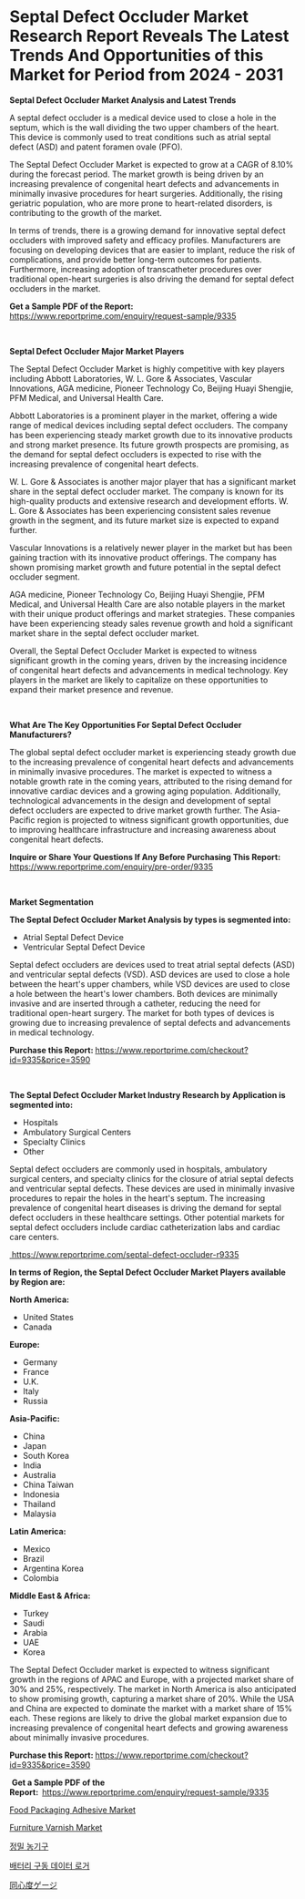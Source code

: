 <p><h1>Septal Defect Occluder Market Research Report Reveals The Latest Trends And Opportunities of this Market for Period from 2024 - 2031</h1></p><p><strong>Septal Defect Occluder Market Analysis and Latest Trends</strong></p>
<p><p>A septal defect occluder is a medical device used to close a hole in the septum, which is the wall dividing the two upper chambers of the heart. This device is commonly used to treat conditions such as atrial septal defect (ASD) and patent foramen ovale (PFO).</p><p>The Septal Defect Occluder Market is expected to grow at a CAGR of 8.10% during the forecast period. The market growth is being driven by an increasing prevalence of congenital heart defects and advancements in minimally invasive procedures for heart surgeries. Additionally, the rising geriatric population, who are more prone to heart-related disorders, is contributing to the growth of the market.</p><p>In terms of trends, there is a growing demand for innovative septal defect occluders with improved safety and efficacy profiles. Manufacturers are focusing on developing devices that are easier to implant, reduce the risk of complications, and provide better long-term outcomes for patients. Furthermore, increasing adoption of transcatheter procedures over traditional open-heart surgeries is also driving the demand for septal defect occluders in the market.</p></p>
<p><strong>Get a Sample PDF of the Report:&nbsp;</strong> <a href="https://www.reportprime.com/enquiry/request-sample/9335">https://www.reportprime.com/enquiry/request-sample/9335</a></p>
<p>&nbsp;</p>
<p><strong>Septal Defect Occluder Major Market Players</strong></p>
<p><p>The Septal Defect Occluder Market is highly competitive with key players including Abbott Laboratories, W. L. Gore & Associates, Vascular Innovations, AGA medicine, Pioneer Technology Co, Beijing Huayi Shengjie, PFM Medical, and Universal Health Care. </p><p>Abbott Laboratories is a prominent player in the market, offering a wide range of medical devices including septal defect occluders. The company has been experiencing steady market growth due to its innovative products and strong market presence. Its future growth prospects are promising, as the demand for septal defect occluders is expected to rise with the increasing prevalence of congenital heart defects.</p><p>W. L. Gore & Associates is another major player that has a significant market share in the septal defect occluder market. The company is known for its high-quality products and extensive research and development efforts. W. L. Gore & Associates has been experiencing consistent sales revenue growth in the segment, and its future market size is expected to expand further.</p><p>Vascular Innovations is a relatively newer player in the market but has been gaining traction with its innovative product offerings. The company has shown promising market growth and future potential in the septal defect occluder segment.</p><p>AGA medicine, Pioneer Technology Co, Beijing Huayi Shengjie, PFM Medical, and Universal Health Care are also notable players in the market with their unique product offerings and market strategies. These companies have been experiencing steady sales revenue growth and hold a significant market share in the septal defect occluder market.</p><p>Overall, the Septal Defect Occluder Market is expected to witness significant growth in the coming years, driven by the increasing incidence of congenital heart defects and advancements in medical technology. Key players in the market are likely to capitalize on these opportunities to expand their market presence and revenue.</p></p>
<p>&nbsp;</p>
<p><strong>What Are The Key Opportunities For Septal Defect Occluder Manufacturers?</strong></p>
<p><p>The global septal defect occluder market is experiencing steady growth due to the increasing prevalence of congenital heart defects and advancements in minimally invasive procedures. The market is expected to witness a notable growth rate in the coming years, attributed to the rising demand for innovative cardiac devices and a growing aging population. Additionally, technological advancements in the design and development of septal defect occluders are expected to drive market growth further. The Asia-Pacific region is projected to witness significant growth opportunities, due to improving healthcare infrastructure and increasing awareness about congenital heart defects.</p></p>
<p><strong>Inquire or Share Your Questions If Any Before Purchasing This Report:</strong> <a href="https://www.reportprime.com/enquiry/pre-order/9335">https://www.reportprime.com/enquiry/pre-order/9335</a></p>
<p>&nbsp;</p>
<p><strong>Market Segmentation</strong></p>
<p><strong>The Septal Defect Occluder Market Analysis by types is segmented into:</strong></p>
<p><ul><li>Atrial Septal Defect Device</li><li>Ventricular Septal Defect Device</li></ul></p>
<p><p>Septal defect occluders are devices used to treat atrial septal defects (ASD) and ventricular septal defects (VSD). ASD devices are used to close a hole between the heart's upper chambers, while VSD devices are used to close a hole between the heart's lower chambers. Both devices are minimally invasive and are inserted through a catheter, reducing the need for traditional open-heart surgery. The market for both types of devices is growing due to increasing prevalence of septal defects and advancements in medical technology.</p></p>
<p><strong>Purchase this Report:&nbsp;</strong><a href="https://www.reportprime.com/checkout?id=9335&price=3590">https://www.reportprime.com/checkout?id=9335&price=3590</a></p>
<p>&nbsp;</p>
<p><strong>The Septal Defect Occluder Market Industry Research by Application is segmented into:</strong></p>
<p><ul><li>Hospitals</li><li>Ambulatory Surgical Centers</li><li>Specialty Clinics</li><li>Other</li></ul></p>
<p><p>Septal defect occluders are commonly used in hospitals, ambulatory surgical centers, and specialty clinics for the closure of atrial septal defects and ventricular septal defects. These devices are used in minimally invasive procedures to repair the holes in the heart's septum. The increasing prevalence of congenital heart diseases is driving the demand for septal defect occluders in these healthcare settings. Other potential markets for septal defect occluders include cardiac catheterization labs and cardiac care centers.</p></p>
<p><a href="https://www.reportprime.com/septal-defect-occluder-r9335">&nbsp;https://www.reportprime.com/septal-defect-occluder-r9335</a></p>
<p><strong>In terms of Region, the Septal Defect Occluder Market Players available by Region are:</strong></p>
<p>
    <p> <strong> North America: </strong>
        <ul>
            <li>United States</li>
            <li>Canada</li>
        </ul>
        </p> 
    <p> <strong> Europe: </strong>
        <ul>
            <li>Germany</li>
            <li>France</li>
            <li>U.K.</li>
            <li>Italy</li>
            <li>Russia</li>
        </ul>
        </p> 
    <p> <strong> Asia-Pacific: </strong>
        <ul>
            <li>China</li>
            <li>Japan</li>
            <li>South Korea</li>
            <li>India</li>
            <li>Australia</li>
            <li>China Taiwan</li>
            <li>Indonesia</li>
            <li>Thailand</li>
            <li>Malaysia</li>
        </ul>
        </p> 
    <p> <strong> Latin America: </strong>
        <ul>
            <li>Mexico</li>
            <li>Brazil</li>
            <li>Argentina Korea</li>
            <li>Colombia</li>
        </ul>
        </p> 
    <p> <strong> Middle East & Africa: </strong>
        <ul>
            <li>Turkey</li>
            <li>Saudi</li>
            <li>Arabia</li>
            <li>UAE</li>
            <li>Korea</li>
        </ul>
    </p>
    </p>
<p><p>The Septal Defect Occluder market is expected to witness significant growth in the regions of APAC and Europe, with a projected market share of 30% and 25%, respectively. The market in North America is also anticipated to show promising growth, capturing a market share of 20%. While the USA and China are expected to dominate the market with a market share of 15% each. These regions are likely to drive the global market expansion due to increasing prevalence of congenital heart defects and growing awareness about minimally invasive procedures.</p></p>
<p><strong>Purchase this Report: </strong><a href="https://www.reportprime.com/checkout?id=9335&price=3590">https://www.reportprime.com/checkout?id=9335&price=3590</a></p>
<p>&nbsp;<strong>Get a Sample PDF of the Report:&nbsp;&nbsp;</strong><a href="https://www.reportprime.com/enquiry/request-sample/9335">https://www.reportprime.com/enquiry/request-sample/9335</a></p>
<p><strong></strong></p>
<p><p><a href="https://issuu.com/reportprime-2/docs/food-packaging-adhesive-market-size-2030.pptx">Food Packaging Adhesive Market</a></p><p><a href="https://issuu.com/reportprime-2/docs/furniture-varnish-market-size-2030.pptx">Furniture Varnish Market</a></p><p><a href="https://github.com/hzumrdvas204296/Market-Research-Report-List-1/blob/main/663152721355.md">정밀 농기구</a></p><p><a href="https://medium.com/@munchkin678568/%EB%B0%B0%ED%84%B0%EB%A6%AC-%EA%B5%AC%EB%8F%99-%EB%8D%B0%EC%9D%B4%ED%84%B0-%EB%A1%9C%EA%B1%B0-%EC%8B%9C%EC%9E%A5-%EC%A0%84%EB%A7%9D-%EC%82%B0%EC%97%85-%EA%B0%9C%EC%9A%94-%EB%B0%8F-%EC%98%88%EC%B8%A1-2024%EB%85%84%EB%B6%80%ED%84%B0-2031%EB%85%84%EA%B9%8C%EC%A7%80-86da5851b970">배터리 구동 데이터 로거</a></p><p><a href="https://github.com/luffiazaza/Market-Research-Report-List-1/blob/main/684312123510.md">同心度ゲージ</a></p></p>